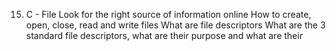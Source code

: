 15. C - File
Look for the right source of information online
How to create, open, close, read and write files
What are file descriptors
What are the 3 standard file descriptors, what are their purpose and what are their
